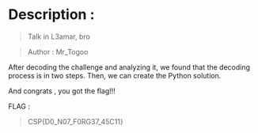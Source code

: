 # Description :

>Talk in L3amar, bro

> Author : Mr_Togoo

After decoding the challenge and analyzing it, we found that the decoding process is in two steps. Then, we can create the Python solution.

And congrats , you got the flag!!!

FLAG : 
>CSP{D0_N07_F0RG37_45C11}
